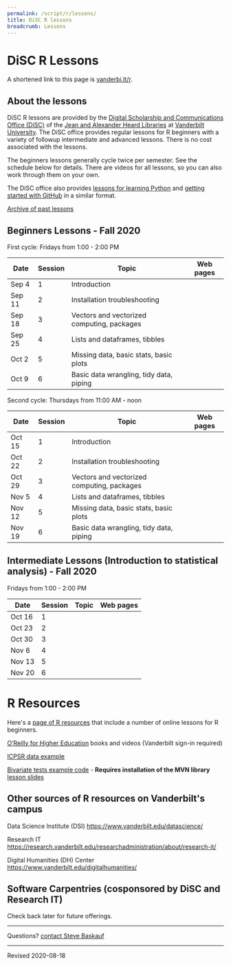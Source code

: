 ```yaml
---
permalink: /script/r/lessons/
title: DiSC R lessons
breadcrumb: Lessons
---
```


# DiSC R Lessons

A shortened link to this page is [vanderbi.lt/r](http://vanderbi.lt/r).

## About the lessons

DiSC R lessons are provided by the [Digital Scholarship and Communications Office (DiSC)](https://www.library.vanderbilt.edu/scholarly/) of the [Jean and Alexander Heard Libraries](https://www.library.vanderbilt.edu/) at [Vanderbilt University](https://www.vanderbilt.edu/).  The DiSC office provides regular lessons for R beginners with a variety of followup intermediate and advanced lessons.  There is no cost associated with the lessons.

The beginners lessons generally cycle twice per semester.  See the schedule below for details.  There are videos for all lessons, so you can also work through them on your own.  

The DiSC office also provides [lessons for learning Python](http://vanderbi.lt/py) and [getting started with GitHub](vanderbi.lt/github) in a similar format.

[Archive of past lessons](../archive/)


## Beginners Lessons - Fall 2020

First cycle: Fridays from 1:00 - 2:00 PM

| Date | Session | Topic | Web pages |
|---|---|---|---|
| Sep 4 | 1 | Introduction |  |
| Sep 11 | 2 | Installation troubleshooting |  |
| Sep 18 | 3 | Vectors and vectorized computing, packages |  |
| Sep 25 | 4 | Lists and dataframes, tibbles |  |
| Oct 2 | 5 | Missing data, basic stats, basic plots |  |
| Oct 9 | 6 | Basic data wrangling, tidy data, piping |  |

Second cycle: Thursdays from 11:00 AM - noon

| Date | Session | Topic | Web pages |
|---|---|---|---|
| Oct 15 | 1 | Introduction |  |
| Oct 22 | 2 | Installation troubleshooting |  |
| Oct 29 | 3 | Vectors and vectorized computing, packages |  |
| Nov 5 | 4 | Lists and dataframes, tibbles |  |
| Nov 12 | 5 | Missing data, basic stats, basic plots |  |
| Nov 19 | 6 | Basic data wrangling, tidy data, piping |  |


## Intermediate Lessons (Introduction to statistical analysis) - Fall 2020

Fridays from 1:00 - 2:00 PM

| Date | Session | Topic | Web pages |
|---|---|---|---|
| Oct 16 | 1 |  |  |
| Oct 23 | 2 |  |  |
| Oct 30 | 3 |  |  |
| Nov 6 | 4 |  |  |
| Nov 13 | 5 |  |  |
| Nov 20 | 6 |  |  |

# R Resources

Here's a [page of R resources](../) that include a number of online lessons for R beginners.

[O’Reilly for Higher Education](http://www.library.vanderbilt.edu/eres?id=1676) books and videos (Vanderbilt sign-in required)

[ICPSR data example](../nlsaah/)

[Bivariate tests example code](https://github.com/HeardLibrary/digital-scholarship/blob/master/code/r/bivariate_tests_assumptions.R) - **Requires installation of the MVN library** [lesson slides](../presentations/bivariate-analysis.pdf)

## Other sources of R resources on Vanderbilt's campus

Data Science Institute (DSI) <https://www.vanderbilt.edu/datascience/>

Research IT <https://research.vanderbilt.edu/researchadministration/about/research-it/>

Digital Humanities (DH) Center <https://www.vanderbilt.edu/digitalhumanities/>

## Software Carpentries (cosponsored by DiSC and Research IT)

Check back later for future offerings.

--------------------

Questions? [contact Steve Baskauf](mailto:steve.baskauf@vanderbilt.edu)

----
Revised 2020-08-18
